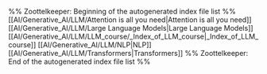 %% Zoottelkeeper: Beginning of the autogenerated index file list  %%
 [[AI/Generative_AI/LLM/Attention is all you need|Attention is all you need]]
 [[AI/Generative_AI/LLM/Large Language Models|Large Language Models]]
 [[AI/Generative_AI/LLM/LLM_course/_Index_of_LLM_course|_Index_of_LLM_course]]
 [[AI/Generative_AI/LLM/NLP|NLP]]
 [[AI/Generative_AI/LLM/Transformers|Transformers]]
%% Zoottelkeeper: End of the autogenerated index file list  %%
